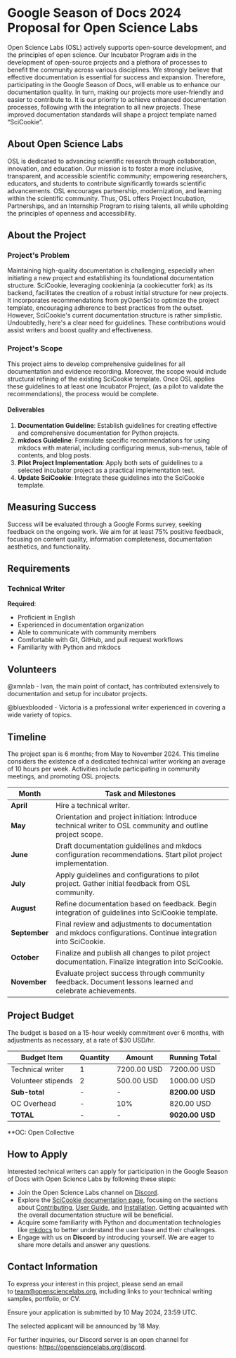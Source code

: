 # Google Season of Docs 2024 Proposal for Open Science Labs

Open Science Labs (OSL) actively supports open-source development, and the
principles of open science. Our Incubator Program aids in the development of
open-source projects and a plethora of processes to benefit the community across
various disciplines. We strongly believe that effective documentation is
essential for success and expansion. Therefore, participating in the Google
Season of Docs, will enable us to enhance our documentation quality. In turn,
making our projects more user-friendly and easier to contribute to. It is our
priority to achieve enhanced documentation processes, following with the
integration to all new projects. These improved documentation standards will
shape a project template named “SciCookie”.

## About Open Science Labs

OSL is dedicated to advancing scientific research through collaboration,
innovation, and education. Our mission is to foster a more inclusive,
transparent, and accessible scientific community; empowering researchers,
educators, and students to contribute significantly towards scientific
advancements. OSL encourages partnership, modernization, and learning within the
scientific community. Thus, OSL offers Project Incubation, Partnerships, and an
Internship Program to rising talents, all while upholding the principles of
openness and accessibility.

## About the Project

### Project's Problem

Maintaining high-quality documentation is challenging, especially when
initiating a new project and establishing its foundational documentation
structure. SciCookie, leveraging cookieninja (a cookiecutter fork) as its
backend, facilitates the creation of a robust initial structure for new
projects. It incorporates recommendations from pyOpenSci to optimize the project
template, encouraging adherence to best practices from the outset. However,
SciCookie's current documentation structure is rather simplistic. Undoubtedly,
here's a clear need for guidelines. These contributions would assist writers and
boost quality and effectiveness.

### Project's Scope

This project aims to develop comprehensive guidelines for all documentation and
evidence recording. Moreover, the scope would include structural refining of the
existing SciCookie template. Once OSL applies these guidelines to at least one
Incubator Project, (as a pilot to validate the recommendations), the process
would be complete.

#### Deliverables

1. **Documentation Guideline**: Establish guidelines for creating effective and
   comprehensive documentation for Python projects.
2. **mkdocs Guideline**: Formulate specific recommendations for using mkdocs
   with material, including configuring menus, sub-menus, table of contents, and
   blog posts.
3. **Pilot Project Implementation**: Apply both sets of guidelines to a selected
   incubator project as a practical implementation test.
4. **Update SciCookie**: Integrate these guidelines into the SciCookie template.

## Measuring Success

Success will be evaluated through a Google Forms survey, seeking feedback on the
ongoing work. We aim for at least 75% positive feedback, focusing on content
quality, information completeness, documentation aesthetics, and functionality.

## Requirements

### Technical Writer

**Required**:

- Proficient in English
- Experienced in documentation organization
- Able to communicate with community members
- Comfortable with Git, GitHub, and pull request workflows
- Familiarity with Python and mkdocs

## Volunteers

@xmnlab - Ivan, the main point of contact, has contributed extensively to
documentation and setup for incubator projects.

@bluexblooded - Victoria is a professional writer experienced in covering a wide
variety of topics.

## Timeline

The project span is 6 months; from May to November 2024. This timeline considers
the existence of a dedicated technical writer working an average of 10 hours per
week. Activities include participating in community meetings, and promoting OSL
projects.

| Month         | Task and Milestones                                                                                           |
| ------------- | ------------------------------------------------------------------------------------------------------------- |
| **April**     | Hire a technical writer.                                                                                      |
| **May**       | Orientation and project initiation: Introduce technical writer to OSL community and outline project scope.    |
| **June**      | Draft documentation guidelines and mkdocs configuration recommendations. Start pilot project implementation.  |
| **July**      | Apply guidelines and configurations to pilot project. Gather initial feedback from OSL community.             |
| **August**    | Refine documentation based on feedback. Begin integration of guidelines into SciCookie template.              |
| **September** | Final review and adjustments to documentation and mkdocs configurations. Continue integration into SciCookie. |
| **October**   | Finalize and publish all changes to pilot project documentation. Finalize integration into SciCookie.         |
| **November**  | Evaluate project success through community feedback. Document lessons learned and celebrate achievements.     |

## Project Budget

The budget is based on a 15-hour weekly commitment over 6 months, with
adjustments as necessary, at a rate of $30 USD/hr.

| Budget Item        | Quantity | Amount      | Running Total   |
| ------------------ | -------- | ----------- | --------------- |
| Technical writer   | 1        | 7200.00 USD | 7200.00 USD     |
| Volunteer stipends | 2        | 500.00 USD  | 1000.00 USD     |
| **Sub-total**      | -        | -           | **8200.00 USD** |
| OC Overhead        | -        | 10%         | 820.00 USD      |
| **TOTAL**          | -        | -           | **9020.00 USD** |

\*\*OC: Open Collective

## How to Apply

Interested technical writers can apply for participation in the Google Season of
Docs with Open Science Labs by following these steps:

- Join the Open Science Labs channel on
  [Discord](https://opensciencelabs.org/discord).
- Explore the
  [SciCookie documentation page](https://osl-incubator.github.io/scicookie/),
  focusing on the sections about
  [Contributing](https://osl-incubator.github.io/scicookie/install/),
  [User Guide](https://osl-incubator.github.io/scicookie/guide/), and
  [Installation](https://osl-incubator.github.io/scicookie/install/). Getting
  acquainted with the overall documentation structure will be beneficial.
- Acquire some familiarity with Python and documentation technologies like
  [mkdocs](https://www.mkdocs.org/) to better understand the user base and their
  challenges.
- Engage with us on **Discord** by introducing yourself. We are eager to share
  more details and answer any questions.

## Contact Information

To express your interest in this project, please send an email
to team@opensciencelabs.org, including links to your technical writing samples,
portfolio, or CV.

Ensure your application is submitted by 10 May 2024, 23:59 UTC.

The selected applicant will be announced by 18 May.

For further inquiries, our Discord server is an open channel for
questions: https://opensciencelabs.org/discord.
